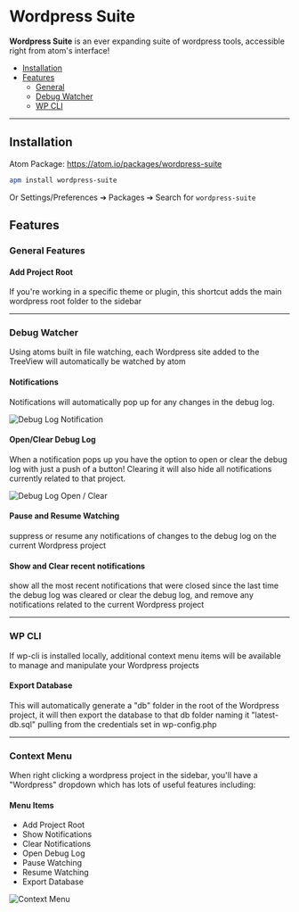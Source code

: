 # Wordpress Suite

**Wordpress Suite** is an ever expanding suite of wordpress tools, accessible right from atom's interface!

* [Installation](#installation)
* [Features](#features)
    * [General](#general-features)
    * [Debug Watcher](#debug-watcher)
    * [WP CLI](#wp-cli)

---

## Installation

Atom Package: https://atom.io/packages/wordpress-suite

```bash
apm install wordpress-suite
```
Or Settings/Preferences ➔ Packages ➔ Search for `wordpress-suite`

## Features

### General Features

#### Add Project Root
If you're working in a specific theme or plugin, this shortcut adds the main wordpress root folder to the sidebar

---

### Debug Watcher
Using atoms built in file watching, each Wordpress site added to the TreeView will automatically be watched by atom

#### Notifications
Notifications will automatically pop up for any changes in the debug log.

![Debug Log Notification](https://raw.githubusercontent.com/peterjohnhunt/wordpress-suite/master/assets/notification.gif "Debug Log Notification")

#### Open/Clear Debug Log
When a notification pops up you have the option to open or clear the debug log with just a push of a button! Clearing it will also hide all notifications currently related to that project.

![Debug Log Open / Clear](https://raw.githubusercontent.com/peterjohnhunt/wordpress-suite/master/assets/open_clear.gif "Debug Log Open / Clear")

#### Pause and Resume Watching
suppress or resume any notifications of changes to the debug log on the current Wordpress project

#### Show and Clear recent notifications
show all the most recent notifications that were closed since the last time the debug log was cleared or clear the debug log, and remove any notifications related to the current Wordpress project

---

### WP CLI
If wp-cli is installed locally, additional context menu items will be available to manage and manipulate your Wordpress projects

#### Export Database
This will automatically generate a "db" folder in the root of the Wordpress project, it will then export the database to that db folder naming it "latest-db.sql" pulling from the credentials set in wp-config.php

---

### Context Menu
When right clicking a wordpress project in the sidebar, you'll have a "Wordpress" dropdown which has lots of useful features including:

#### Menu Items
* Add Project Root
* Show Notifications
* Clear Notifications
* Open Debug Log
* Pause Watching
* Resume Watching
* Export Database

![Context Menu](https://raw.githubusercontent.com/peterjohnhunt/wordpress-suite/master/assets/context.gif "Context Menu")